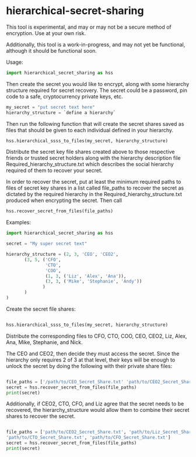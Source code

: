 # hierarchical-secret-sharing

This tool is experimental, and may or may not be a secure method of encryption.
Use at your own risk.

Additionally, this tool is a work-in-progress, and may not yet be functional, although it should be functional soon.


Usage:

```python
import hierarchical_secret_sharing as hss
```
Then create the secret you would like to encrypt, along with some hierarchy structure required for secret recovery.
The secret could be a password, pin code to a safe, cryptocurrency private keys, etc.

```python
my_secret = "put secret text here"
hierarchy_structure = `define a hierarchy`
```

Then run the following function that will create the secret shares saved as files that should be given to each individual defined in your hierarchy.

```python
hss.hierarchical_ssss_to_files(my_secret, hierarchy_structure)
```

Distribute the secret key file shares created above to those respective friends or trusted secret holders along with the hierarchy description file Required_hierarchy_structure.txt which describes the social hierarchy required of them to recover your secret.


In order to recover the secret, put at least the minimum required paths to files of secret key shares in a list called file_paths to recover the secret as dictated by the required hierarchy in the Required_hierarchy_structure.txt produced when encrypting the secret.
Then call

```python
hss.recover_secret_from_files(file_paths)
```

Examples:

```python
import hierarchical_secret_sharing as hss

secret = "My super secret text"

hierarchy_structure = (2, 3, 'CEO', 'CEO2',
       (3, 5, ('CFO',
               'CTO',
               'COO',
               (1, 3, ('Liz', 'Alex', 'Ana')),
               (3, 3, ('Mike', 'Stephanie', 'Andy'))
              )
       )
)

```

Create the secret file shares:

```python

hss.hierarchical_ssss_to_files(my_secret, hierarchy_structure)
```

Distribute the corresponding files to CFO, CTO, COO, CEO, CEO2, Liz, Alex, Ana, Mike, Stephanie, and Nick.

The CEO and CEO2, then decide they must access the secret.  Since the hierarchy only requires 2 of 3 at that level, their keys will be enough to unlock the secret by doing the following with their private share files:


```python

file_paths = ['/path/to/CEO_Secret_Share.txt' 'path/to/CEO2_Secret_Share.txt']
secret = hss.recover_secret_from_files(file_paths)
print(secret)

```

Additionally, if CEO2, CTO, CFO, and Liz agree that the secret needs to be recovered, the hierarchy_structure would allow them to combine their secret shares to recover the secret.


```python

file_paths = ['path/to/CEO2_Secret_Share.txt', 'path/to/Liz_Secret_Share.txt', 
'path/to/CTO_Secret_Share.txt', 'path/to/CFO_Secret_Share.txt']
secret = hss.recover_secret_from_files(file_paths)
print(secret)

```

